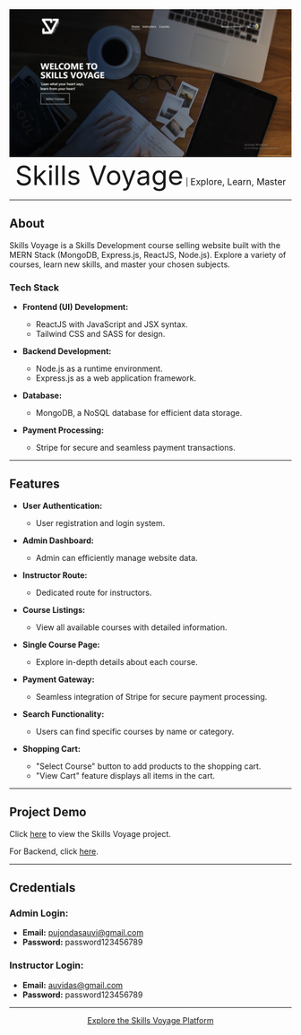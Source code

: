 
<a href='https://skills-voyage-elm.netlify.app/' align="center">
  <img src="./public/skills-voyage.png" alt="Skills Voyage Logo" />
</a>

<div align="center">
  <span style='font-size: 3rem; font-weight: semibold;'>Skills Voyage</span> |
  <span style='font-size: 1rem; font-weight: semibold;'>Explore, Learn, Master</span>
</div>

---

## About

Skills Voyage is a Skills Development course selling website built with the MERN Stack (MongoDB, Express.js, ReactJS, Node.js). Explore a variety of courses, learn new skills, and master your chosen subjects.

### Tech Stack

- **Frontend (UI) Development:**
  - ReactJS with JavaScript and JSX syntax.
  - Tailwind CSS and SASS for design.

- **Backend Development:**
  - Node.js as a runtime environment.
  - Express.js as a web application framework.

- **Database:**
  - MongoDB, a NoSQL database for efficient data storage.

- **Payment Processing:**
  - Stripe for secure and seamless payment transactions.

---

## Features

- **User Authentication:**
  - User registration and login system.

- **Admin Dashboard:**
  - Admin can efficiently manage website data.

- **Instructor Route:**
  - Dedicated route for instructors.

- **Course Listings:**
  - View all available courses with detailed information.

- **Single Course Page:**
  - Explore in-depth details about each course.

- **Payment Gateway:**
  - Seamless integration of Stripe for secure payment processing.

- **Search Functionality:**
  - Users can find specific courses by name or category.

- **Shopping Cart:**
  - "Select Course" button to add products to the shopping cart.
  - "View Cart" feature displays all items in the cart.

---

## Project Demo

Click [here](https://skills-voyage-elm.netlify.app/) to view the Skills Voyage project.

For Backend, click [here](https://github.com/the-pujon/skill-voyage-backend).

---

## Credentials

### Admin Login:

- **Email:** pujondasauvi@gmail.com
- **Password:** password123456789

### Instructor Login:

- **Email:** auvidas@gmail.com
- **Password:** password123456789

---

<div align="center">
  <a href="https://skills-voyage-elm.netlify.app/">Explore the Skills Voyage Platform</a>
</div>
